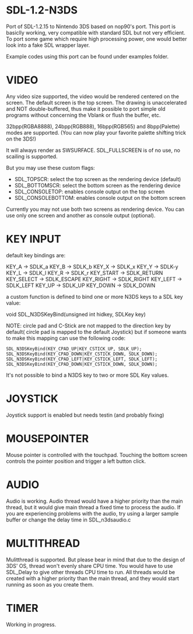 # SDL-1.2-N3DS
Port of SDL-1.2.15 to Nintendo 3DS based on nop90's port. This port is basiclly working, very compatible with standard SDL but not very efficient. To port some game which require high processing power, one would better look into a fake SDL wrapper layer.

Example codes using this port can be found under examples folder.

# VIDEO
Any video size supported, the video would be rendered centered on the screen. The default screen is the top screen. The drawing is unaccelerated and NOT double-buffered, thus make it possible to port simple old programs without concerning the Vblank or flush the buffer, etc.

32bpp(RGBA8888), 24bpp(RGB888), 16bpp(RGB565) and 8bpp(Palette) modes are supported. (You can now play your favorite palette shifting trick on the 3DS!)

It will always render as SWSURFACE. SDL_FULLSCREEN is of no use, no scailing is supported.

But you may use these custom flags:
- SDL_TOPSCR: select the top screen as the rendering device (default)
- SDL_BOTTOMSCR: select the bottom screen as the rendering device
- SDL_CONSOLETOP: enables console output on the top screen
- SDL_CONSOLEBOTTOM: enables console output on the bottom screen

Currently you may not use both two screens as rendering device. You can use only one screen and another as console output (optional).

# KEY INPUT

default key bindings are:

 KEY_A -> SDLK_a
 KEY_B -> SDLK_b
 KEY_X -> SDLK_x
 KEY_Y -> SDLK-y
 KEY_L -> SDLK_l
 KEY_R -> SDLK_r
 KEY_START -> SDLK_RETURN
 KEY_SELECT -> SDLK_ESCAPE
 KEY_RIGHT -> SDLK_RIGHT
 KEY_LEFT -> SDLK_LEFT
 KEY_UP -> SDLK_UP
 KEY_DOWN -> SDLK_DOWN
 
a custom function is defined to bind one or more N3DS keys to a SDL key value:

 void SDL_N3DSKeyBind(unsigned int hidkey, SDLKey key)

NOTE: circle pad and C-Stick are not mapped to the direction key by default( circle pad is mapped to the default Joystick) but if someone wants to make this mapping can use the following code:
	
	SDL_N3DSKeyBind(KEY_CPAD_UP|KEY_CSTICK_UP, SDLK_UP);
	SDL_N3DSKeyBind(KEY_CPAD_DOWN|KEY_CSTICK_DOWN, SDLK_DOWN);
	SDL_N3DSKeyBind(KEY_CPAD_LEFT|KEY_CSTICK_LEFT, SDLK_LEFT);
	SDL_N3DSKeyBind(KEY_CPAD_DOWN|KEY_CSTICK_DOWN, SDLK_DOWN);

It's not possible to bind a N3DS key to two or more SDL Key values.

# JOYSTICK

Joystick support is enabled but needs testin (and probably fixing)

# MOUSEPOINTER

Mouse pointer is controlled with the touchpad. Touching the bottom screen controls the pointer position and trigger a left button click.

# AUDIO

Audio is working. Audio thread would have a higher priority than the main thread, but it would give main thread a fixed time to process the audio. If you are experiencing problems with the audio, try using a larger sample buffer or change the delay time in SDL_n3dsaudio.c

# MULTITHREAD

Mulitthread is supported. But please bear in mind that due to the design of 3DS' OS, thread won't evenly share CPU time. You would have to use SDL_Delay to give other threads CPU time to run. All threads would be created with a higher priority than the main thread, and they would start running as soon as you create them.

# TIMER

Working in progress.